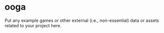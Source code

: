 # ooga

Put any example games or other external (i.e., non-essential) data or assets related to your project
here.
